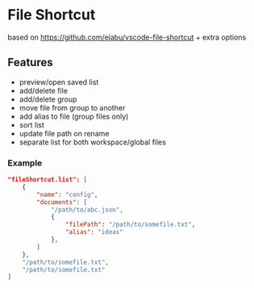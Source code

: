 # File Shortcut

based on https://github.com/ejabu/vscode-file-shortcut + extra options

## Features

- preview/open saved list
- add/delete file
- add/delete group
- move file from group to another
- add alias to file (group files only)
- sort list
- update file path on rename
- separate list for both workspace/global files

### Example

```json
"fileShortcut.list": [
    {
        "name": "config",
        "documents": [
            "/path/to/abc.json",
            {
                "filePath": "/path/to/somefile.txt",
                "alias": "ideas"
            },
        ]
    },
    "/path/to/somefile.txt",
    "/path/to/somefile.txt"
]
```
